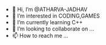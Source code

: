 - 👋 Hi, I’m @ATHARVA-JADHAV
- 👀 I’m interested in CODING,GAMES
- 🌱 I’m currently learning C++
- 💞️ I’m looking to collaborate on ...
- 📫 How to reach me ...

<!---
ATHARVA-JADHAV/ATHARVA-JADHAV is a ✨ special ✨ repository because its `README.md` (this file) appears on your GitHub profile.
You can click the Preview link to take a look at your changes.
--->
